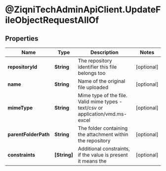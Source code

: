 # @ZiqniTechAdminApiClient.UpdateFileObjectRequestAllOf

## Properties

Name | Type | Description | Notes
------------ | ------------- | ------------- | -------------
**repositoryId** | **String** | The repository identifier this file belongs too | [optional] 
**name** | **String** | Name of the original file uploaded | [optional] 
**mimeType** | **String** | Mime type of the file. Valid mime types - text/csv or application/vmd.ms-excel | [optional] 
**parentFolderPath** | **String** | The folder containing the attachment within the repository | [optional] 
**constraints** | **[String]** | Additional constraints, if the value is present it means the | [optional] 


